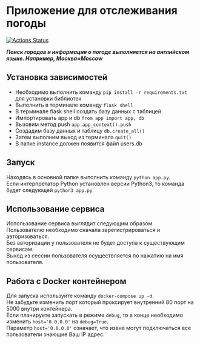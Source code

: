 # Приложение для отслеживания погоды

[![Actions Status](https://github.com/rropppe/kurasch/.github/workflows/ci-start.yml/badge.svg)](https://github.com/rropppe/kursach/actions)

***Поиск городов и информация о погоде выполняется на английском языке.
Например, Москва=Moscow***

## Установка зависимостей

* Необходимо выполнить команду `pip install -r requirements.txt` для установки библиотек
* Выполнить в терминале команду `flask shell`
* В терминале flask shell создать базу данных с таблицей
* Импортировать app и db `from app import app, db`
* Вызовим метод push `app.app_context().push`
* Создадим базу данных и таблицу `db.create_all()`
* Затем выполним выход из терминала `quit()`
* В папке instance должен появится файл users.db

## Запуск
Находясь в основной папке выполнить команду `python app.py`. \
Если интерпретатор Python установлен версии Python3, то команда будет следующей `python3 app.py` 

## Использование сервиса
Использование сервиса выглядит следующим образом. \
Пользователю необходимо сначала зарегистрироваться и авторизоваться.\
Без авторизации у пользователя не будет доступа к существующим сервисам. \
Выход из сессии пользователя осуществляется по нажатию на имя пользователя.

## Работа с Docker контейнером
Для запуска используйте команду `docker-compose up -d`. \
Не забудьте изменить порт который проксирует внутренний 80 порт на 5000 внутри контейнера. \
Если планируете запускать в режиме `debug`, то в конце необходимо изменить `host='0.0.0.0'` на `debug=True`. \
Параметр `host='0.0.0.0'` означает, что извне могут подключаться все пользователи знающие Ваш IP адрес.
